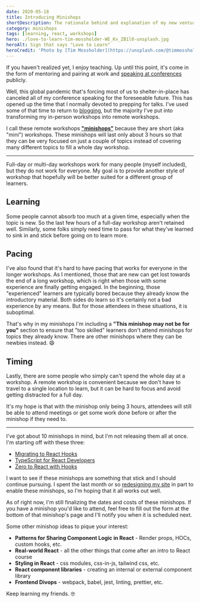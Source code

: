 ```yaml
---
date: 2020-05-18
title: Introducing Minishops
shortDescription: The rationale behind and explanation of my new venture to offer short, remote-only workshops called "minishops"
category: minishops
tags: [learning, react, workshops]
hero: ./love-to-learn-tim-mossholder-WE_Kv_ZB1l0-unsplash.jpg
heroAlt: Sign that says "Love to Learn"
heroCredit: 'Photo by [Tim Mossholder](https://unsplash.com/@timmossholder)'
---
```


If you haven't realized yet, I enjoy teaching. Up until this point, it's come in the form of mentoring and pairing at work and [speaking at conferences](/speak/) publicly.

Well, this global pandemic that's forcing most of us to shelter-in-place has canceled all of my conference speaking for the foreseeable future. This has opened up the time that I normally devoted to prepping for talks. I've used some of that time to return to [blogging](/blog/), but the majority I've put into transforming my in-person workshops into remote workshops.

I call these remote workshops [**"minishops"**](/minishops/) because they are short (aka "mini") workshops. These minishops will last only about 3 hours so that they can be very focused on just a couple of topics instead of covering many different topics to fill a whole day workshop.

---

Full-day or multi-day workshops work for many people (myself included), but they do not work for everyone. My goal is to provide another style of workshop that hopefully will be better suited for a different group of learners.

## Learning

Some people cannot absorb too much at a given time, especially when the topic is new. So the last few hours of a full-day workshop aren't retained well. Similarly, some folks simply need time to pass for what they've learned to sink in and stick before going on to learn more.

## Pacing

I've also found that it's hard to have pacing that works for everyone in the longer workshops. As I mentioned, those that are new can get lost towards the end of a long workshop, which is right when those with some experience are finally getting engaged. In the beginning, those "experienced" learners are typically bored because they already know the introductory material. Both sides do learn so it's certainly not a bad experience by any means. But for those attendees in these situations, it is suboptimal.

That's why in my minishops I'm including a **"This minishop may not be for you"** section to ensure that "too skilled" learners don't attend minishops for topics they already know. There are other minishops where they can be newbies instead. 😄

## Timing

Lastly, there are some people who simply can't spend the whole day at a workshop. A remote workshop is convenient because we don't have to travel to a single location to learn, but it can be hard to focus and avoid getting distracted for a full day.

It's my hope is that with the minishop only being 3 hours, attendees will still be able to attend meetings or get some work done before or after the minishop if they need to.

---

I've got about 10 minishops in mind, but I'm not releasing them all at once. I'm starting off with these three:

- [Migrating to React Hooks](/minishops/migrating-to-react-hooks/)
- [TypeScript for React Developers](/minishops/typescript-for-react-developers/)
- [Zero to React with Hooks](/minishops/zero-to-react-with-hooks/)

I want to see if these minishops are something that stick and I should continue pursuing. I spent the last month or so [redesigning my site](/blog/new-gatsby-site/) in part to enable these minishops, so I'm hoping that it all works out well.

As of right now, I'm still finalizing the dates and costs of these minishops. If you have a minishop you'd like to attend, feel free to fill out the form at the bottom of that minishop's page and I'll notify you when it is scheduled next.

Some other minishop ideas to pique your interest:

- **Patterns for Sharing Component Logic in React** - Render props, HOCs, custom hooks, etc.
- **Real-world React** - all the other things that come after an intro to React course
- **Styling in React** - css modules, css-in-js, tailwind css, etc.
- **React component libraries** - creating an internal or external component library
- **Frontend Divops** - webpack, babel, jest, linting, prettier, etc.

Keep learning my friends. 🤓
